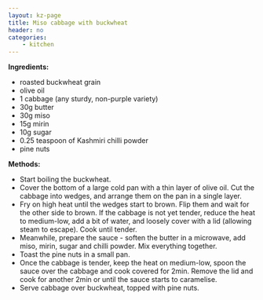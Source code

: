 ```yaml
---
layout: kz-page
title: Miso cabbage with buckwheat
header: no
categories:
    - kitchen
---
```


**Ingredients:**

* roasted buckwheat grain
* olive oil
* 1 cabbage (any sturdy, non-purple variety)
<nbsp></nbsp>
* 30g butter
* 30g miso
* 15g mirin
* 10g sugar
* 0.25 teaspoon of Kashmiri chilli powder
* pine nuts

**Methods:**
* Start boiling the buckwheat.
* Cover the bottom of a large cold pan with a thin layer of olive oil. Cut the cabbage into wedges, and arrange them on the pan in a single layer.
* Fry on high heat until the wedges start to brown. Flip them and wait for the other side to brown. If the cabbage is not yet tender, reduce the heat to medium-low, add a bit of water, and loosely cover with a lid (allowing steam to escape). Cook until tender.
* Meanwhile, prepare the sauce - soften the butter in a microwave, add miso, mirin, sugar and chilli powder. Mix everything together.
* Toast the pine nuts in a small pan.
* Once the cabbage is tender, keep the heat on medium-low, spoon the sauce over the cabbage and cook covered for 2min. Remove the lid and cook for another 2min or until the sauce starts to caramelise.
* Serve cabbage over buckwheat, topped with pine nuts.
